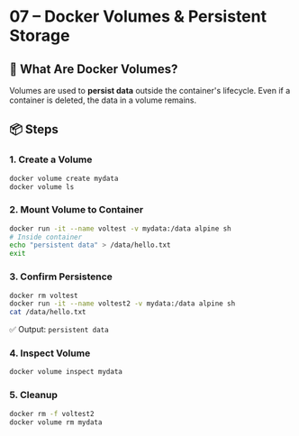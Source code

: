 # 07 – Docker Volumes & Persistent Storage

## 🧠 What Are Docker Volumes?

Volumes are used to **persist data** outside the container's lifecycle. Even if a container is deleted, the data in a volume remains.



## 📦 Steps

### 1. Create a Volume

```bash
docker volume create mydata
docker volume ls
````



### 2. Mount Volume to Container

```bash
docker run -it --name voltest -v mydata:/data alpine sh
# Inside container
echo "persistent data" > /data/hello.txt
exit
```



### 3. Confirm Persistence

```bash
docker rm voltest
docker run -it --name voltest2 -v mydata:/data alpine sh
cat /data/hello.txt
```

✅ Output: `persistent data`



### 4. Inspect Volume

```bash
docker volume inspect mydata
```



### 5. Cleanup

```bash
docker rm -f voltest2
docker volume rm mydata
```

